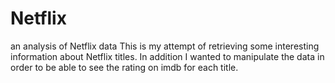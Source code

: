 # Netflix
an analysis of Netflix data
This is my attempt of retrieving some interesting information about Netflix titles. In addition I wanted to manipulate the data in order to be able to see the rating on imdb for
each title.
